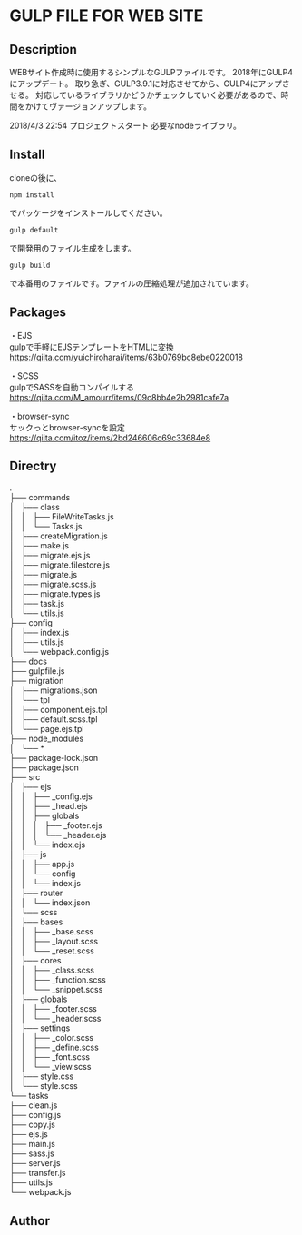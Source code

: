 GULP FILE FOR WEB SITE
====

## Description

WEBサイト作成時に使用するシンプルなGULPファイルです。
2018年にGULP4にアップデート。
取り急ぎ、GULP3.9.1に対応させてから、GULP4にアップさせる。
対応しているライブラリかどうかチェックしていく必要があるので、時間をかけてヴァージョンアップします。

2018/4/3 22:54 プロジェクトスタート
必要なnodeライブラリ。


## Install
cloneの後に、
```
npm install
```
でパッケージをインストールしてください。
```
gulp default
```
で開発用のファイル生成をします。
```
gulp build
```
で本番用のファイルです。ファイルの圧縮処理が追加されています。

## Packages
・EJS  
gulpで手軽にEJSテンプレートをHTMLに変換  
https://qiita.com/yuichiroharai/items/63b0769bc8ebe0220018

・SCSS  
gulpでSASSを自動コンパイルする  
https://qiita.com/M_amourr/items/09c8bb4e2b2981cafe7a  

・browser-sync  
サックっとbrowser-syncを設定  
https://qiita.com/itoz/items/2bd246606c69c33684e8  
  
## Directry  
.  
├── commands  
│   ├── class  
│   │   ├── FileWriteTasks.js  
│   │   └── Tasks.js  
│   ├── createMigration.js  
│   ├── make.js  
│   ├── migrate.ejs.js  
│   ├── migrate.filestore.js  
│   ├── migrate.js  
│   ├── migrate.scss.js  
│   ├── migrate.types.js  
│   ├── task.js  
│   └── utils.js  
├── config  
│   ├── index.js  
│   ├── utils.js  
│   └── webpack.config.js  
├── docs  
├── gulpfile.js  
├── migration  
│   ├── migrations.json  
│   └── tpl  
│       ├── component.ejs.tpl  
│       ├── default.scss.tpl  
│       └── page.ejs.tpl  
├── node_modules  
│   └── *  
├── package-lock.json  
├── package.json  
├── src  
│   ├── ejs  
│   │   ├── _config.ejs  
│   │   ├── _head.ejs  
│   │   ├── globals  
│   │   │   ├── _footer.ejs  
│   │   │   └── _header.ejs  
│   │   └── index.ejs  
│   ├── js  
│   │   ├── app.js  
│   │   └── config  
│   │       └── index.js  
│   ├── router  
│   │   └── index.json  
│   └── scss  
│       ├── bases  
│       │   ├── _base.scss  
│       │   ├── _layout.scss  
│       │   └── _reset.scss  
│       ├── cores  
│       │   ├── _class.scss  
│       │   ├── _function.scss  
│       │   └── _snippet.scss  
│       ├── globals  
│       │   ├── _footer.scss  
│       │   └── _header.scss  
│       ├── settings  
│       │   ├── _color.scss  
│       │   ├── _define.scss  
│       │   ├── _font.scss  
│       │   └── _view.scss  
│       ├── style.css  
│       └── style.scss  
└── tasks  
    ├── clean.js  
    ├── config.js  
    ├── copy.js  
    ├── ejs.js  
    ├── main.js  
    ├── sass.js  
    ├── server.js  
    ├── transfer.js  
    ├── utils.js  
    └── webpack.js  


## Author























